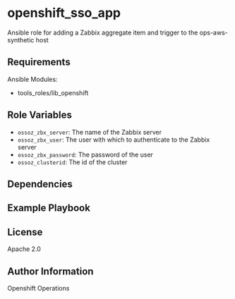 openshift_sso_app
=========

Ansible role for adding a Zabbix aggregate item and trigger to the ops-aws-synthetic host

Requirements
------------

Ansible Modules:

- tools_roles/lib_openshift


Role Variables
--------------

- `ossoz_zbx_server`: The name of the Zabbix server
- `ossoz_zbx_user`: The user with which to authenticate to the Zabbix server
- `ossoz_zbx_password`: The password of the user
- `ossoz_clusterid`: The id of the cluster

Dependencies
------------


Example Playbook
----------------


License
-------

Apache 2.0

Author Information
------------------

Openshift Operations
